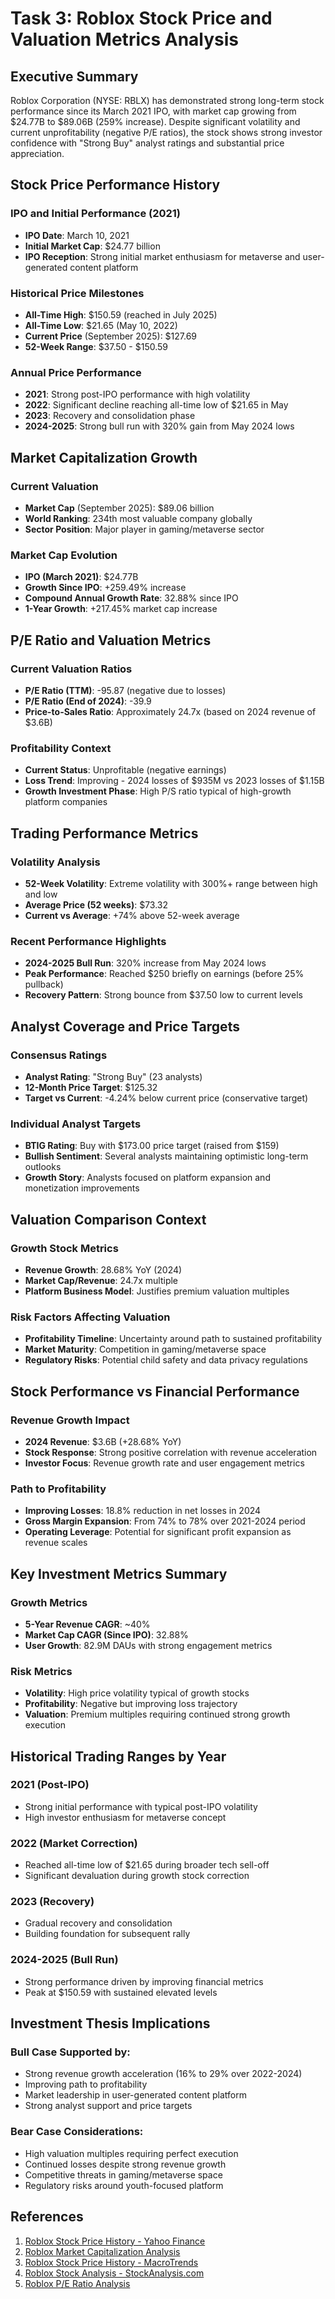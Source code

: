 # Task 3: Roblox Stock Price and Valuation Metrics Analysis

## Executive Summary

Roblox Corporation (NYSE: RBLX) has demonstrated strong long-term stock performance since its March 2021 IPO, with market cap growing from $24.77B to $89.06B (259% increase). Despite significant volatility and current unprofitability (negative P/E ratios), the stock shows strong investor confidence with "Strong Buy" analyst ratings and substantial price appreciation.

## Stock Price Performance History

### IPO and Initial Performance (2021)
- **IPO Date**: March 10, 2021
- **Initial Market Cap**: $24.77 billion
- **IPO Reception**: Strong initial market enthusiasm for metaverse and user-generated content platform

### Historical Price Milestones
- **All-Time High**: $150.59 (reached in July 2025)
- **All-Time Low**: $21.65 (May 10, 2022) 
- **Current Price** (September 2025): $127.69
- **52-Week Range**: $37.50 - $150.59

### Annual Price Performance
- **2021**: Strong post-IPO performance with high volatility
- **2022**: Significant decline reaching all-time low of $21.65 in May
- **2023**: Recovery and consolidation phase
- **2024-2025**: Strong bull run with 320% gain from May 2024 lows

## Market Capitalization Growth

### Current Valuation
- **Market Cap** (September 2025): $89.06 billion
- **World Ranking**: 234th most valuable company globally
- **Sector Position**: Major player in gaming/metaverse sector

### Market Cap Evolution
- **IPO (March 2021)**: $24.77B
- **Growth Since IPO**: +259.49% increase
- **Compound Annual Growth Rate**: 32.88% since IPO
- **1-Year Growth**: +217.45% market cap increase

## P/E Ratio and Valuation Metrics

### Current Valuation Ratios
- **P/E Ratio (TTM)**: -95.87 (negative due to losses)
- **P/E Ratio (End of 2024)**: -39.9
- **Price-to-Sales Ratio**: Approximately 24.7x (based on 2024 revenue of $3.6B)

### Profitability Context
- **Current Status**: Unprofitable (negative earnings)
- **Loss Trend**: Improving - 2024 losses of $935M vs 2023 losses of $1.15B
- **Growth Investment Phase**: High P/S ratio typical of high-growth platform companies

## Trading Performance Metrics

### Volatility Analysis
- **52-Week Volatility**: Extreme volatility with 300%+ range between high and low
- **Average Price (52 weeks)**: $73.32
- **Current vs Average**: +74% above 52-week average

### Recent Performance Highlights
- **2024-2025 Bull Run**: 320% increase from May 2024 lows
- **Peak Performance**: Reached $250 briefly on earnings (before 25% pullback)
- **Recovery Pattern**: Strong bounce from $37.50 low to current levels

## Analyst Coverage and Price Targets

### Consensus Ratings
- **Analyst Rating**: "Strong Buy" (23 analysts)
- **12-Month Price Target**: $125.32
- **Target vs Current**: -4.24% below current price (conservative target)

### Individual Analyst Targets
- **BTIG Rating**: Buy with $173.00 price target (raised from $159)
- **Bullish Sentiment**: Several analysts maintaining optimistic long-term outlooks
- **Growth Story**: Analysts focused on platform expansion and monetization improvements

## Valuation Comparison Context

### Growth Stock Metrics
- **Revenue Growth**: 28.68% YoY (2024)
- **Market Cap/Revenue**: 24.7x multiple
- **Platform Business Model**: Justifies premium valuation multiples

### Risk Factors Affecting Valuation
- **Profitability Timeline**: Uncertainty around path to sustained profitability
- **Market Maturity**: Competition in gaming/metaverse space
- **Regulatory Risks**: Potential child safety and data privacy regulations

## Stock Performance vs Financial Performance

### Revenue Growth Impact
- **2024 Revenue**: $3.6B (+28.68% YoY)
- **Stock Response**: Strong positive correlation with revenue acceleration
- **Investor Focus**: Revenue growth rate and user engagement metrics

### Path to Profitability
- **Improving Losses**: 18.8% reduction in net losses in 2024
- **Gross Margin Expansion**: From 74% to 78% over 2021-2024 period
- **Operating Leverage**: Potential for significant profit expansion as revenue scales

## Key Investment Metrics Summary

### Growth Metrics
- **5-Year Revenue CAGR**: ~40%
- **Market Cap CAGR (Since IPO)**: 32.88%
- **User Growth**: 82.9M DAUs with strong engagement metrics

### Risk Metrics
- **Volatility**: High price volatility typical of growth stocks
- **Profitability**: Negative but improving loss trajectory
- **Valuation**: Premium multiples requiring continued strong growth execution

## Historical Trading Ranges by Year

### 2021 (Post-IPO)
- Strong initial performance with typical post-IPO volatility
- High investor enthusiasm for metaverse concept

### 2022 (Market Correction)
- Reached all-time low of $21.65 during broader tech sell-off
- Significant devaluation during growth stock correction

### 2023 (Recovery)
- Gradual recovery and consolidation
- Building foundation for subsequent rally

### 2024-2025 (Bull Run)
- Strong performance driven by improving financial metrics
- Peak at $150.59 with sustained elevated levels

## Investment Thesis Implications

### Bull Case Supported by:
- Strong revenue growth acceleration (16% to 29% over 2022-2024)
- Improving path to profitability
- Market leadership in user-generated content platform
- Strong analyst support and price targets

### Bear Case Considerations:
- High valuation multiples requiring perfect execution
- Continued losses despite strong revenue growth
- Competitive threats in gaming/metaverse space
- Regulatory risks around youth-focused platform

## References

1. [Roblox Stock Price History - Yahoo Finance](https://finance.yahoo.com/quote/RBLX/history/)
2. [Roblox Market Capitalization Analysis](https://companiesmarketcap.com/roblox/marketcap/)
3. [Roblox Stock Price History - MacroTrends](https://www.macrotrends.net/stocks/charts/RBLX/roblox/stock-price-history)
4. [Roblox Stock Analysis - StockAnalysis.com](https://stockanalysis.com/stocks/rblx/)
5. [Roblox P/E Ratio Analysis](https://companiesmarketcap.com/roblox/pe-ratio/)